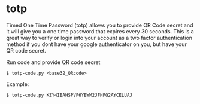 # totp
Timed One Time Password (totp) allows you to provide QR Code secret and it will give you a one time password that expires every 30 seconds. This is a great way to verify or login into your account as a two factor authentication method if you dont have your google authenticator on you, but have your QR code secret.


Run code and provide QR code secret
  ```
  $ totp-code.py <base32_QRcode>
  ```

Example:
  ```
  $ totp-code.py KZY4IBAHSPVP6YEWM2JFHPQ2AYCELUAJ
  ```
